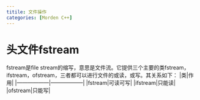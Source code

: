 ```yaml
---
titile: 文件操作
categories: [Morden C++]
---
```

# 头文件fstream
fstream是file stream的缩写，意思是文件流。它提供三个主要的类fstream，ifstream，ofstream，三者都可以进行文件的或读，或写。其关系如下：
|类|作用|
|——————|——————|
|fstream|可读可写|
|ifstream|只能读|
|ofstream|只能写|
